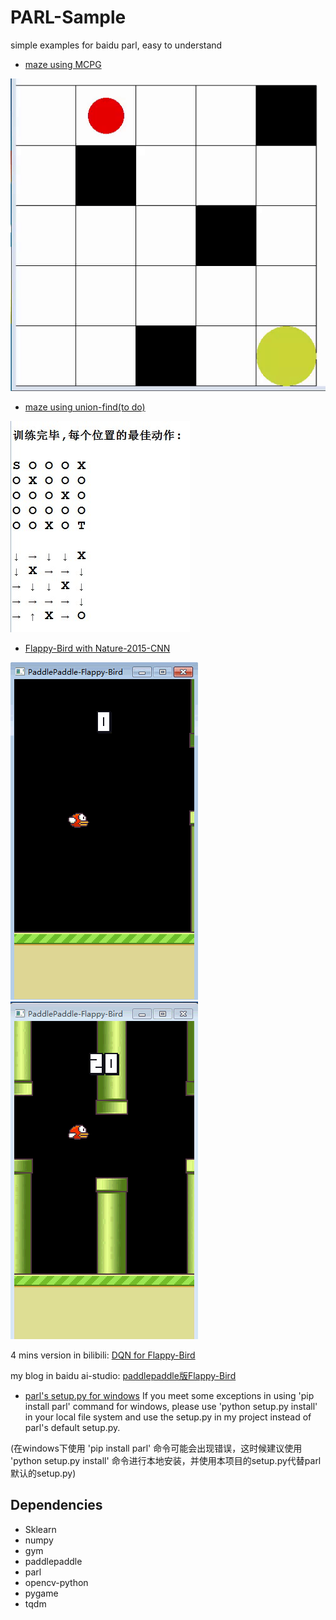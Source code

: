 # PARL-Sample
simple examples for baidu parl, easy to understand
* [maze using MCPG](/mcpg/)

![img](/mcpg/result-output/result.gif)

* [maze using union-find(to do)](/dqn_dnn/)

![img](/dqn_dnn/log_dir/train.jpg)

* [Flappy-Bird with Nature-2015-CNN](/flappy_bird/)

![img](/flappy_bird/log_dir/birdTest01.gif)    ![img](/flappy_bird/log_dir/birdTest02.gif)

4 mins version in bilibili: [DQN for Flappy-Bird](https://www.bilibili.com/video/av49282860/)

my blog in baidu ai-studio: [paddlepaddle版Flappy-Bird](https://aistudio.baidu.com/aistudio/#/projectdetail/51092)


* [parl's setup.py for windows](/setup-for-windows/)
If you meet some exceptions in using 'pip install parl' command for windows, please use 'python setup.py install' in your local file system
and use the setup.py in my project instead of parl's default setup.py.

(在windows下使用 'pip install parl' 命令可能会出现错误，这时候建议使用 'python setup.py install' 命令进行本地安装，并使用本项目的setup.py代替parl默认的setup.py)

## Dependencies

* Sklearn
* numpy
* gym
* paddlepaddle
* parl
* opencv-python
* pygame
* tqdm